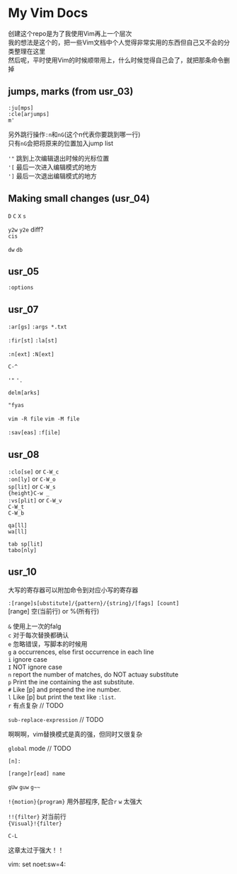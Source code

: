 # My Vim Docs
创建这个repo是为了我使用Vim再上一个层次 <br />
我的想法是这个的，把一些Vim文档中个人觉得非常实用的东西但自己又不会的分类整理在这里 <br />
然后呢，平时使用Vim的时候顺带用上，什么时候觉得自己会了，就把那条命令删掉 <br />

## jumps, marks (from usr_03)
`:ju[mps]` <br />
`:cle[arjumps]` <br />
`m'` <br />

另外跳行操作`:n`和`nG`(这个n代表你要跳到哪一行) <br />
只有`nG`会把将原来的位置加入jump list <br /> 

`'"`			跳到上次编辑退出时候的光标位置 <br />
`'[`			最后一次进入编辑模式的地方 <br />
`']`			最后一次退出编辑模式的地方 <br />

## Making small changes (usr_04)
`D`
`C`
`X`
`s`

`y2w` `y2e` diff? <br />
`cis`

`dw` `db`

## usr_05
`:options`

## usr_07
`:ar[gs]` `:args *.txt`

`:fir[st]` `:la[st]`

`:n[ext]` `:N[ext]`

`C-^`

`'"` `'.`

`delm[arks]`

`"fyas`

`vim -R file` `vim -M file`

`:sav[eas]` `:f[ile]`


## usr_08
`:clo[se]` or `C-W_c` <br />
`:on[ly]` or `C-W_o` <br />
`sp[lit]` or `C-W_s` <br />
`{height}C-w _` <br />
`:vs[plit]` or `C-W_v` <br />
`C-W_t` <br />
`C-W_b` <br />

`qa[ll]` <br />
`wa[ll]` <br />

`tab sp[lit]` <br />
`tabo[nly]` <br />


## usr_10
大写的寄存器可以附加命令到对应小写的寄存器 <br />

`:[range]s[ubstitute]/{pattern}/{string}/[fags] [count]` <br />
[range] 空(当前行) or %(所有行) <br />

`&` 使用上一次的falg <br />
`c` 对于每次替换都确认 <br />
`e` 忽略错误，写脚本的时候用 <br />
`g` a occurrences, else first occurrence in each line <br />
`i` ignore case <br />
`I` NOT ignore case <br />
`n` report the number of matches, do NOT actuay substitute <br />
`p` Print the ine containing the ast substitute. <br />
`#` Like [p] and prepend the ine number. <br />
`l` Like [p] but print the text like `:list`. <br />
`r` 有点复杂 // TODO <br />

`sub-replace-expression` // TODO

啊啊啊，vim替换模式是真的强，但同时又很复杂

`global` mode // TODO


`[n]:`


`[range]r[ead] name`

`gUw` `guw` `g~~`

`!{motion}{program}` 用外部程序, 配合`r` `w` 太强大

`!!{filter}` 对当前行 <br />
`{Visual}!{filter}` <br />

`C-L`

这章太过于强大！！








vim: set noet:sw=4:
